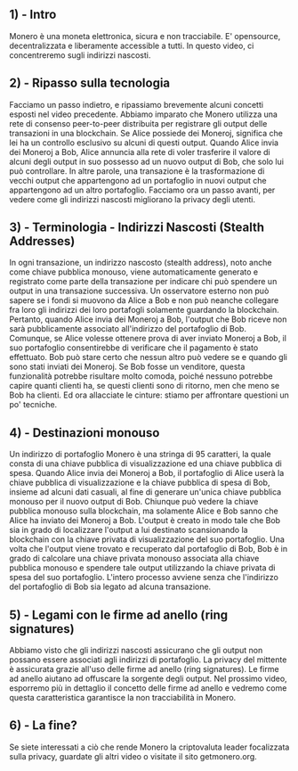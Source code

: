 ## 1) - Intro

Monero è una moneta elettronica, sicura e non tracciabile. E' opensource, decentralizzata e liberamente accessible a tutti.
In questo video, ci concentreremo sugli indirizzi nascosti.
 
## 2) - Ripasso sulla tecnologia

Facciamo un passo indietro, e ripassiamo brevemente alcuni concetti esposti nel video precedente.
Abbiamo imparato che Monero utilizza una rete di consenso peer-to-peer distribuita per registrare gli output delle transazioni in una blockchain.
Se Alice possiede dei Moneroj, significa che lei ha un controllo esclusivo su alcuni di questi output.
Quando Alice invia dei Moneroj a Bob, Alice annuncia alla rete di voler trasferire il valore di alcuni degli output in suo possesso ad un nuovo output di Bob, che solo lui può controllare.
In altre parole, una transazione è la trasformazione di vecchi output che appartengono ad un portafoglio in nuovi output che appartengono ad un altro portafoglio.
Facciamo ora un passo avanti, per vedere come gli indirizzi nascosti migliorano la privacy degli utenti.

## 3) - Terminologia - Indirizzi Nascosti (Stealth Addresses)

In ogni transazione, un indirizzo nascosto (stealth address), noto anche come chiave pubblica monouso, viene automaticamente generato e registrato come parte della transazione per indicare chi può spendere un output in una transazione successiva.
Un osservatore esterno non può sapere se i fondi si muovono da Alice a Bob e non può neanche collegare fra loro gli indirizzi dei loro portafogli solamente guardando la blockchain.
Pertanto, quando Alice invia dei Moneroj a Bob, l'output che Bob riceve non sarà pubblicamente associato all'indirizzo del portafoglio di Bob.
Comunque, se Alice volesse ottenere prova di aver inviato Moneroj a Bob, il suo portafoglio consentirebbe di verificare che il pagamento è stato effettuato.
Bob può stare certo che nessun altro può vedere se e quando gli sono stati inviati dei Moneroj.
Se Bob fosse un venditore, questa funzionalità potrebbe risultare molto comoda, poiché nessuno potrebbe capire quanti clienti ha, se questi clienti sono di ritorno, men che meno se Bob ha clienti.
Ed ora allacciate le cinture: stiamo per affrontare questioni un po' tecniche.

## 4) - Destinazioni monouso

Un indirizzo di portafoglio Monero è una stringa di 95 caratteri, la quale consta di una chiave pubblica di visualizzazione ed una chiave pubblica di spesa.
Quando Alice invia dei Moneroj a Bob, il portafoglio di Alice userà la chiave pubblica di visualizzazione e la chiave pubblica di spesa di Bob, insieme ad alcuni dati casuali, al fine di generare un'unica chiave pubblica monouso per il nuovo output di Bob.
Chiunque può vedere la chiave pubblica monouso sulla blockchain, ma solamente Alice e Bob sanno che Alice ha inviato dei Moneroj a Bob.
L'output è creato in modo tale che Bob sia in grado di localizzare l'output a lui destinato scansionando la blockchain con la chiave privata di visualizzazione del suo portafoglio.
Una volta che l'output viene trovato e recuperato dal portafoglio di Bob, Bob è in grado di calcolare una chiave privata monouso associata alla chiave pubblica monouso e spendere tale output utilizzando la chiave privata di spesa del suo portafoglio.
L'intero processo avviene senza che l'indirizzo del portafoglio di Bob sia legato ad alcuna transazione.

## 5) - Legami con le firme ad anello (ring signatures)

Abbiamo visto che gli indirizzi nascosti assicurano che gli output non possano essere associati agli indirizzi di portafoglio.
La privacy del mittente è assicurata grazie all'uso delle firme ad anello (ring signatures).
Le firme ad anello aiutano ad offuscare la sorgente degli output.
Nel prossimo video, esporremo più in dettaglio il concetto delle firme ad anello e vedremo come questa caratteristica garantisce la non tracciabilità in Monero.

## 6) - La fine?

Se siete interessati a ciò che rende Monero la criptovaluta leader focalizzata sulla privacy, guardate gli altri video o visitate il sito getmonero.org.
